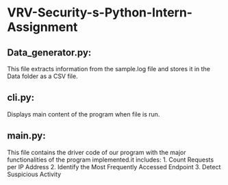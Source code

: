 # VRV-Security-s-Python-Intern-Assignment

## Data_generator.py:
  This file extracts information from the sample.log file and stores it in the Data folder as a CSV file.

## cli.py:
  Displays main content of the program when file is run.

## main.py:
  This file contains the driver code of our program with the major functionalities of the program implemented.it includes:
    1. Count Requests per IP Address
    2. Identify the Most Frequently Accessed Endpoint
    3. Detect Suspicious Activity
